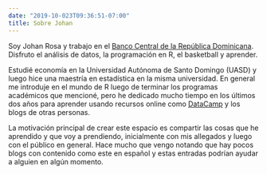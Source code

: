 ```yaml
---
date: "2019-10-023T09:36:51-07:00"
title: Sobre Johan
---
```


Soy Johan Rosa y trabajo en el [Banco Central de la República Dominicana](https://www.bancentral.gov.do/). Disfruto el análisis de datos, la programación en R, el basketball y aprender.

Estudié economía en la Universidad Autónoma de Santo Domingo (UASD) y luego hice una maestría en estadística en la misma universidad. En general me introduje en el mundo de R luego de terminar los programas académicos que mencioné, pero he dedicado mucho tiempo en los últimos dos años para aprender usando recursos online como [DataCamp](https://www.datacamp.com/) y los blogs de otras personas. 

La motivación principal de crear este espacio es compartir las cosas que he aprendido y que voy a prendiendo, inicialmente con mis allegados y luego con el público en general. Hace mucho que vengo notando que hay pocos blogs con contenido como este en español y estas entradas podrían ayudar a alguien en algún momento. 

